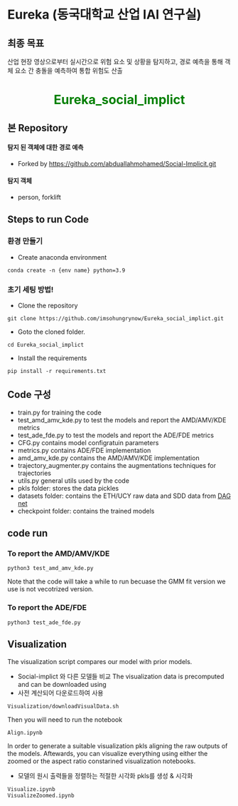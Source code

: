 # Eureka (동국대학교 산업 IAI 연구실)  
## 최종 목표
산업 현장 영상으로부터 실시간으로 위험 요소 및 상황을 탐지하고, 경로 예측을 통해 객체 요소 간 충돌을 예측하여 통합 위험도 산출  
<H1 align="center"><font color="green">
Eureka_social_implict</font></H1>

## 본 Repository
#### 탐지 된 객체에 대한 경로 예측  
- Forked by
https://github.com/abduallahmohamed/Social-Implicit.git

#### 탐지 객체
- person, forklift

## Steps to run Code  

### 환경 만들기
- Create anaconda environment
```
conda create -n {env name} python=3.9
```

### 초기 세팅 방법!

- Clone the repository
```
git clone https://github.com/imsohungrynow/Eureka_social_implict.git
```
- Goto the cloned folder.
```
cd Eureka_social_implict
```
- Install the requirements
```
pip install -r requirements.txt
```

## Code 구성
- train.py for training the code
- test_amd_amv_kde.py to test the models and report the AMD/AMV/KDE metrics
- test_ade_fde.py to test the models and report the ADE/FDE metrics 
- CFG.py contains model configratuin parameters 
- metrics.py contains ADE/FDE implementation 
- amd_amv_kde.py contains the AMD/AMV/KDE implementation 
- trajectory_augmenter.py contains the augmentations techniques for trajectories 
- utils.py general utils used by the code 
- pkls folder: stores the data pickles 
- datasets folder: contains the ETH/UCY raw data and SDD data from [DAG net](https://github.com/alexmonti19/dagnet/blob/master/datasets/README.md)
- checkpoint folder: contains the trained models

## code run

### To report the AMD/AMV/KDE 
```
python3 test_amd_amv_kde.py
```
Note that the code will take a while to run becuase the GMM fit version we use is not vecotrized version. 
### To report the ADE/FDE
```
python3 test_ade_fde.py
```

## Visualization 
The visualization script compares our model with prior models.  
- Social-implict 와 다른 모델들 비교
The visualization data is precomputed and can be downloaded using
- 사전 계산되어 다운로드하여 사용
```
Visualization/downloadVisualData.sh
```
Then you will need to run the notebook
```
Align.ipynb
```
In order to generate a suitable visualization pkls aligning the raw outputs of the models. Aftewards, 
you can visualize everything using either the zoomed or the aspect ratio constarined visualization notebooks. 
- 모델의 원시 출력들을 정렬하는 적절한 시각화 pkls를 생성 & 시각화
```
Visualize.ipynb
VisualizeZoomed.ipynb
```

